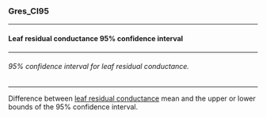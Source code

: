 ### Gres_CI95



------
#### Leaf residual conductance 95% confidence interval



------
###### 95% confidence interval for leaf residual conductance.



------
Difference between [leaf residual conductance](./Gres.md) mean and the upper or lower bounds of the 95% confidence interval.
